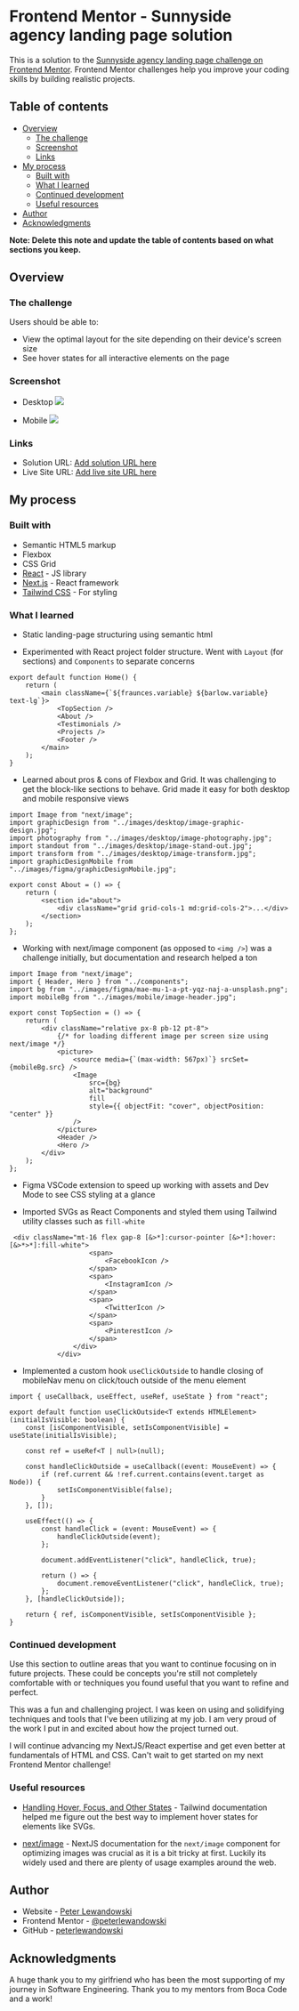 # Frontend Mentor - Sunnyside agency landing page solution

This is a solution to the [Sunnyside agency landing page challenge on Frontend Mentor](https://www.frontendmentor.io/challenges/sunnyside-agency-landing-page-7yVs3B6ef). Frontend Mentor challenges help you improve your coding skills by building realistic projects.

## Table of contents

-   [Overview](#overview)
    -   [The challenge](#the-challenge)
    -   [Screenshot](#screenshot)
    -   [Links](#links)
-   [My process](#my-process)
    -   [Built with](#built-with)
    -   [What I learned](#what-i-learned)
    -   [Continued development](#continued-development)
    -   [Useful resources](#useful-resources)
-   [Author](#author)
-   [Acknowledgments](#acknowledgments)

**Note: Delete this note and update the table of contents based on what sections you keep.**

## Overview

### The challenge

Users should be able to:

-   View the optimal layout for the site depending on their device's screen size
-   See hover states for all interactive elements on the page

### Screenshot

- Desktop
![](./public/sunnyside-agency-desktop-screenshot.png)

- Mobile
![](./public/sunnyside-agency-mobile-screenshot.png)

### Links

-   Solution URL: [Add solution URL here](https://your-solution-url.com)
-   Live Site URL: [Add live site URL here](https://your-live-site-url.com)

## My process

### Built with

-   Semantic HTML5 markup
-   Flexbox
-   CSS Grid
-   [React](https://reactjs.org/) - JS library
-   [Next.js](https://nextjs.org/) - React framework
-   [Tailwind CSS](https://tailwindcss.com/) - For styling

### What I learned

-   Static landing-page structuring using semantic html

-   Experimented with React project folder structure. Went with `Layout` (for sections) and `Components` to separate concerns

```tsx
export default function Home() {
    return (
        <main className={`${fraunces.variable} ${barlow.variable} text-lg`}>
            <TopSection />
            <About />
            <Testimonials />
            <Projects />
            <Footer />
        </main>
    );
}
```

-   Learned about pros & cons of Flexbox and Grid. It was challenging to get the block-like sections to behave. Grid made it easy for both desktop and mobile responsive views

```tsx
import Image from "next/image";
import graphicDesign from "../images/desktop/image-graphic-design.jpg";
import photography from "../images/desktop/image-photography.jpg";
import standout from "../images/desktop/image-stand-out.jpg";
import transform from "../images/desktop/image-transform.jpg";
import graphicDesignMobile from "../images/figma/graphicDesignMobile.jpg";

export const About = () => {
    return (
        <section id="about">
            <div className="grid grid-cols-1 md:grid-cols-2">...</div>
        </section>
    );
};
```

-   Working with next/image component (as opposed to `<img />`) was a challenge initially, but documentation and research helped a ton

```tsx
import Image from "next/image";
import { Header, Hero } from "../components";
import bg from "../images/figma/mae-mu-1-a-pt-yqz-naj-a-unsplash.png";
import mobileBg from "../images/mobile/image-header.jpg";

export const TopSection = () => {
    return (
        <div className="relative px-8 pb-12 pt-8">
            {/* for loading different image per screen size using next/image */}
            <picture>
                <source media={`(max-width: 567px)`} srcSet={mobileBg.src} />
                <Image
                    src={bg}
                    alt="background"
                    fill
                    style={{ objectFit: "cover", objectPosition: "center" }}
                />
            </picture>
            <Header />
            <Hero />
        </div>
    );
};
```

-   Figma VSCode extension to speed up working with assets and Dev Mode to see CSS styling at a glance

-   Imported SVGs as React Components and styled them using Tailwind utility classes such as `fill-white`

```tsx
 <div className="mt-16 flex gap-8 [&>*]:cursor-pointer [&>*]:hover:[&>*>*]:fill-white">
                    <span>
                        <FacebookIcon />
                    </span>
                    <span>
                        <InstagramIcon />
                    </span>
                    <span>
                        <TwitterIcon />
                    </span>
                    <span>
                        <PinterestIcon />
                    </span>
                </div>
            </div>
```

-   Implemented a custom hook `useClickOutside` to handle closing of mobileNav menu on click/touch outside of the menu element

```tsx
import { useCallback, useEffect, useRef, useState } from "react";

export default function useClickOutside<T extends HTMLElement>(initialIsVisible: boolean) {
    const [isComponentVisible, setIsComponentVisible] = useState(initialIsVisible);

    const ref = useRef<T | null>(null);

    const handleClickOutside = useCallback((event: MouseEvent) => {
        if (ref.current && !ref.current.contains(event.target as Node)) {
            setIsComponentVisible(false);
        }
    }, []);

    useEffect(() => {
        const handleClick = (event: MouseEvent) => {
            handleClickOutside(event);
        };

        document.addEventListener("click", handleClick, true);

        return () => {
            document.removeEventListener("click", handleClick, true);
        };
    }, [handleClickOutside]);

    return { ref, isComponentVisible, setIsComponentVisible };
}
```

### Continued development

Use this section to outline areas that you want to continue focusing on in future projects. These could be concepts you're still not completely comfortable with or techniques you found useful that you want to refine and perfect.

This was a fun and challenging project. I was keen on using and solidifying techniques and tools that I've been utilizing at my job. I am very proud of the work I put in and excited about how the project turned out. 

I will continue advancing my NextJS/React expertise and get even better at fundamentals of HTML and CSS. Can't wait to get started on my next Frontend Mentor challenge!


### Useful resources

-   [Handling Hover, Focus, and Other States](https://tailwindcss.com/docs/hover-focus-and-other-states) - Tailwind documentation helped me figure out the best way to implement hover states for elements like SVGs.

-   [next/image](https://nextjs.org/docs/pages/api-reference/components/image) - NextJS documentation for the `next/image` component for optimizing images was crucial as it is a bit tricky at first. Luckily its widely used and there are plenty of usage examples around the web.


## Author

-   Website - [Peter Lewandowski](https://peterlewandowski.dev/)
-   Frontend Mentor - [@peterlewandowski](https://www.frontendmentor.io/profile/peterlewandowski)
-   GitHub - [peterlewandowski](https://github.com/peterlewandowski)


## Acknowledgments

A huge thank you to my girlfriend who has been the most supporting of my journey in Software Engineering. Thank you to my mentors from Boca Code and a work!
